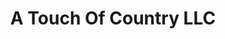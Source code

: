 ---
title: "A Touch Of Country LLC"
url: /ponchatoula/a-touch-of-country-llc/
shop: Antiquitäten
---
